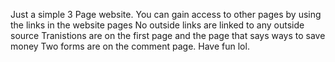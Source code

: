 Just a simple 3 Page website. 
You can gain access to other pages by using the links in the website pages
No outside links are linked to any outside source
Tranistions are on the first page  and the page that says ways to save money
Two forms are on the comment page.
Have fun lol.